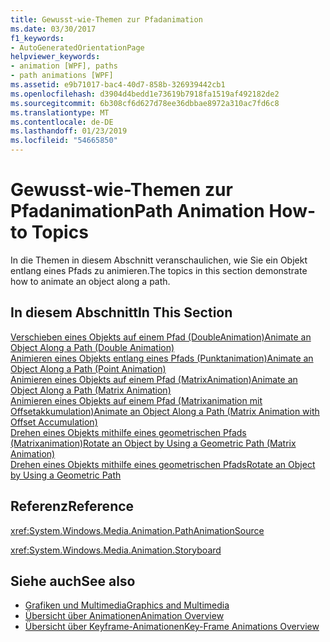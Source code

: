 ```yaml
---
title: Gewusst-wie-Themen zur Pfadanimation
ms.date: 03/30/2017
f1_keywords:
- AutoGeneratedOrientationPage
helpviewer_keywords:
- animation [WPF], paths
- path animations [WPF]
ms.assetid: e9b71017-bac4-40d7-858b-326939442cb1
ms.openlocfilehash: d3904d4bedd1e73619b7918fa1519af492182de2
ms.sourcegitcommit: 6b308cf6d627d78ee36dbbae8972a310ac7fd6c8
ms.translationtype: MT
ms.contentlocale: de-DE
ms.lasthandoff: 01/23/2019
ms.locfileid: "54665850"
---
```

# <a name="path-animation-how-to-topics"></a><span data-ttu-id="ae155-102">Gewusst-wie-Themen zur Pfadanimation</span><span class="sxs-lookup"><span data-stu-id="ae155-102">Path Animation How-to Topics</span></span>
<span data-ttu-id="ae155-103">In die Themen in diesem Abschnitt veranschaulichen, wie Sie ein Objekt entlang eines Pfads zu animieren.</span><span class="sxs-lookup"><span data-stu-id="ae155-103">The topics in this section demonstrate how to animate an object along a path.</span></span>  
  
## <a name="in-this-section"></a><span data-ttu-id="ae155-104">In diesem Abschnitt</span><span class="sxs-lookup"><span data-stu-id="ae155-104">In This Section</span></span>  
 [<span data-ttu-id="ae155-105">Verschieben eines Objekts auf einem Pfad (DoubleAnimation)</span><span class="sxs-lookup"><span data-stu-id="ae155-105">Animate an Object Along a Path (Double Animation)</span></span>](../../../../docs/framework/wpf/graphics-multimedia/how-to-animate-an-object-along-a-path-double-animation.md)  
 [<span data-ttu-id="ae155-106">Animieren eines Objekts entlang eines Pfads (Punktanimation)</span><span class="sxs-lookup"><span data-stu-id="ae155-106">Animate an Object Along a Path (Point Animation)</span></span>](../../../../docs/framework/wpf/graphics-multimedia/how-to-animate-an-object-along-a-path-point-animation.md)  
 [<span data-ttu-id="ae155-107">Animieren eines Objekts auf einem Pfad (MatrixAnimation)</span><span class="sxs-lookup"><span data-stu-id="ae155-107">Animate an Object Along a Path (Matrix Animation)</span></span>](../../../../docs/framework/wpf/graphics-multimedia/how-to-animate-an-object-along-a-path-matrix-animation.md)  
 [<span data-ttu-id="ae155-108">Animieren eines Objekts auf einem Pfad (Matrixanimation mit Offsetakkumulation)</span><span class="sxs-lookup"><span data-stu-id="ae155-108">Animate an Object Along a Path (Matrix Animation with Offset Accumulation)</span></span>](../../../../docs/framework/wpf/graphics-multimedia/animate-an-object-along-a-path-matrix-animation-with-offset.md)  
 [<span data-ttu-id="ae155-109">Drehen eines Objekts mithilfe eines geometrischen Pfads (Matrixanimation)</span><span class="sxs-lookup"><span data-stu-id="ae155-109">Rotate an Object by Using a Geometric Path (Matrix Animation)</span></span>](../../../../docs/framework/wpf/graphics-multimedia/how-to-rotate-an-object-by-using-a-geometric-path-matrix-animation.md)  
 [<span data-ttu-id="ae155-110">Drehen eines Objekts mithilfe eines geometrischen Pfads</span><span class="sxs-lookup"><span data-stu-id="ae155-110">Rotate an Object by Using a Geometric Path</span></span>](../../../../docs/framework/wpf/graphics-multimedia/how-to-rotate-an-object-by-using-a-geometric-path.md)  
  
## <a name="reference"></a><span data-ttu-id="ae155-111">Referenz</span><span class="sxs-lookup"><span data-stu-id="ae155-111">Reference</span></span>  
 <xref:System.Windows.Media.Animation.PathAnimationSource>  
  
 <xref:System.Windows.Media.Animation.Storyboard>  
  
## <a name="see-also"></a><span data-ttu-id="ae155-112">Siehe auch</span><span class="sxs-lookup"><span data-stu-id="ae155-112">See also</span></span>
- [<span data-ttu-id="ae155-113">Grafiken und Multimedia</span><span class="sxs-lookup"><span data-stu-id="ae155-113">Graphics and Multimedia</span></span>](../../../../docs/framework/wpf/graphics-multimedia/index.md)
- [<span data-ttu-id="ae155-114">Übersicht über Animationen</span><span class="sxs-lookup"><span data-stu-id="ae155-114">Animation Overview</span></span>](../../../../docs/framework/wpf/graphics-multimedia/animation-overview.md)
- [<span data-ttu-id="ae155-115">Übersicht über Keyframe-Animationen</span><span class="sxs-lookup"><span data-stu-id="ae155-115">Key-Frame Animations Overview</span></span>](../../../../docs/framework/wpf/graphics-multimedia/key-frame-animations-overview.md)
